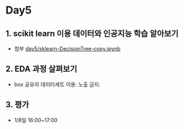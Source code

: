 # Day5

## 1. scikit learn 이용 데이터와 인공지능 학습 알아보기

 - 첨부 [day5/sklearn-DecisionTree-copy.ipynb](./sklearn-DecisionTree-copy.ipynb)

## 2. EDA 과정 살펴보기

 - box 공유의 데이터세트 이용: 노출 금지.

## 3. 평가

 - 1/8일 16:00~17:00

